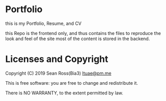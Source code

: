 # Portfolio
this is my Portfolio, Resume, and CV

this Repo is the frontend only, and thus contains the files to reproduce the look and feel of the site most of the content is stored in the backend.


# Licenses and Copyright
Copyright (C) 2019 Sean Ross(Bia3) [ltuae@pm.me](mailto:ltuae@pm.me?Subject=Porfolio%20Copyright%20Questions?)

This is free software: you are free to change and redistribute it.

There is NO WARRANTY, to the extent permitted by law.